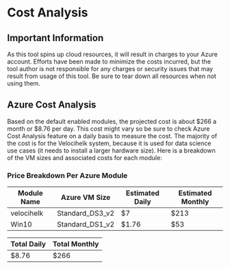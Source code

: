 # Cost Analysis

## Important Information
As this tool spins up cloud resources, it will result in charges to your Azure account.  Efforts have been made to minimize the costs incurred, but the tool author is not responsible for any charges or security issues that may result from usage of this tool.  Be sure to tear down all resources when not using them.

## Azure Cost Analysis
Based on the default enabled modules, the projected cost is about $266 a month or $8.76 per day.  This cost might vary so be sure to check Azure Cost Analysis feature on a daily basis to measure the cost.  The majority of the cost is for the Velocihelk system, because it is used for data science use cases (it needs to install a larger hardware size).  Here is a breakdown of the VM sizes and associated costs for each module:

### Price Breakdown Per Azure Module
| Module Name | Azure VM Size   | Estimated Daily | Estimated Monthly |
|-------------|-----------------|-----------------|-------------------|
| velocihelk  | Standard_DS3_v2 |      $7         |       $213        |      
|     Win10   | Standard_DS1_v2 |      $1.76      |       $53         |      


| Total Daily | Total Monthly   |
|-------------|-----------------|
|   $8.76     |     $266        |
